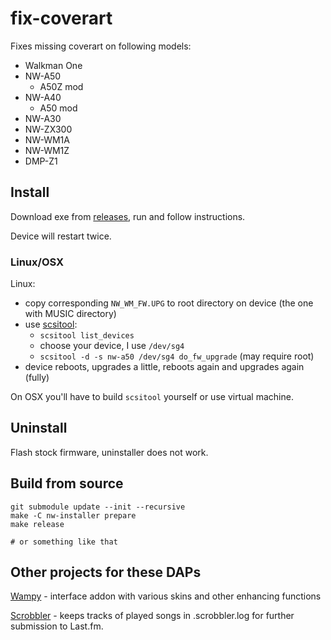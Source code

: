 fix-coverart
============

Fixes missing coverart on following models:

  - Walkman One
  - NW-A50
    - A50Z mod
  - NW-A40
    - A50 mod
  - NW-A30
  - NW-ZX300
  - NW-WM1A
  - NW-WM1Z
  - DMP-Z1

## Install

Download exe from [releases](https://github.com/unknown321/fix-coverart/releases), run and follow instructions.

Device will restart twice.

### Linux/OSX

Linux:

- copy corresponding `NW_WM_FW.UPG` to root directory on device (the one with MUSIC directory)
- use [scsitool](https://www.rockbox.org/wiki/SonyNWDestTool.html):
  - `scsitool list_devices`
  - choose your device, I use `/dev/sg4`
  - `scsitool -d -s nw-a50 /dev/sg4 do_fw_upgrade` (may require root)
- device reboots, upgrades a little, reboots again and upgrades again (fully)


On OSX you'll have to build `scsitool` yourself or use virtual machine.

## Uninstall

Flash stock firmware, uninstaller does not work.

## Build from source

```shell
git submodule update --init --recursive
make -C nw-installer prepare
make release

# or something like that
```

## Other projects for these DAPs

[Wampy](https://github.com/unknown321/wampy) - interface addon with various skins and other enhancing functions

[Scrobbler](https://github.com/unknown321/scrobbler) - keeps tracks of played songs in .scrobbler.log for further
submission to Last.fm.
